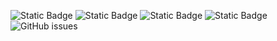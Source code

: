 ![Static Badge](https://img.shields.io/badge/blacklists-60-000000) ![Static Badge](https://img.shields.io/badge/blacklisted-2897794-cc0000) ![Static Badge](https://img.shields.io/badge/whitelisted-2242-00CC00) ![Static Badge](https://img.shields.io/badge/streaming_blacklist-28106-000000) ![GitHub issues](https://img.shields.io/github/issues/fabriziosalmi/blacklists)
